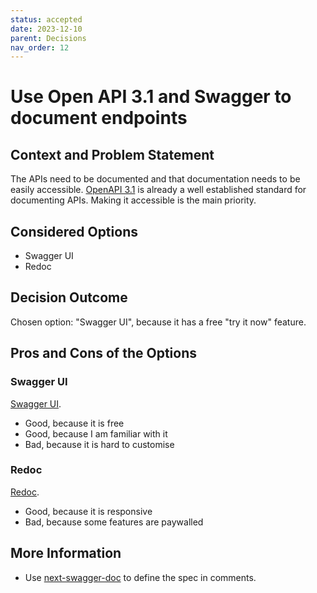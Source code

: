 ```yaml
---
status: accepted
date: 2023-12-10
parent: Decisions
nav_order: 12
---
```


# Use Open API 3.1 and Swagger to document endpoints

## Context and Problem Statement

The APIs need to be documented and that documentation needs to be easily accessible.
[OpenAPI 3.1](https://github.com/OAI/OpenAPI-Specification/blob/main/versions/3.1.0.md) is already a well established standard for documenting APIs.
Making it accessible is the main priority.

## Considered Options

- Swagger UI
- Redoc

## Decision Outcome

Chosen option: "Swagger UI", because it has a free "try it now" feature.

## Pros and Cons of the Options

### Swagger UI

[Swagger UI](https://swagger.io/tools/swagger-ui/).

- Good, because it is free
- Good, because I am familiar with it
- Bad, because it is hard to customise

### Redoc

[Redoc](https://github.com/Redocly/redoc).

- Good, because it is responsive
- Bad, because some features are paywalled

## More Information

- Use [next-swagger-doc](https://github.com/jellydn/next-swagger-doc) to define the spec in comments.
